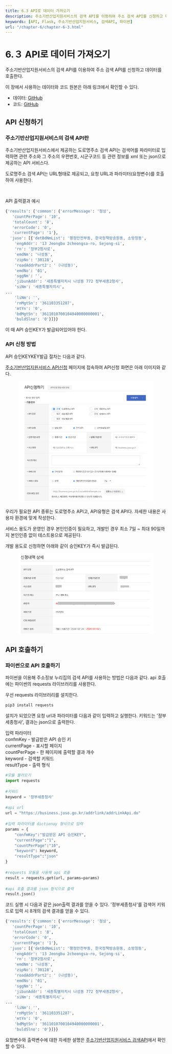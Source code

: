 ```yaml
---
title: 6.3 API로 데이터 가져오기
description: 주소기반산업지원서비스의 검색 API를 이용하여 주소 검색 API를 신청하고 데이터를 호출하는 방법을 소개한다.
keywords: [API, Flask, 주소기반산업지원서비스, 검색API, 파이썬]
url: "/chapter-6/chapter-6-3.html"
---
```


# 6.３ API로 데이터 가져오기

주소기반산업지원서비스의 검색 API를 이용하여 주소 검색 API를 신청하고 데이터를 호출한다.

이 장에서 사용하는 데이터와 코드 원본은 아래 링크에서 확인할 수 있다.

- 데이터: [GitHub](https://github.com/hike-lab/address-data-guide/tree/main/chapter-6/data)
- 코드: [GitHub](https://github.com/hike-lab/address-data-guide/tree/main/chapter-6)

## API 신청하기

### 주소기반산업지원서비스의 검색 API란

주소기반산업지원서비스에서 제공하는 도로명주소 검색 API는 검색어를 파라미터로 입력하면 관련 주소와 그 주소의 우편번호, 시군구코드 등 관련 정보를 xml 또는 json으로 제공하는 API 서비스다.

도로명주소 검색 API는 URL형태로 제공되고, 요청 URL과 파라미터(요청변수)를 호출하여 사용한다.

<br>

API 출력결과 예시

```py
{'results': {'common': {'errorMessage': '정상',
   'countPerPage': '10',
   'totalCount': '8',
   'errorCode': '0',
   'currentPage': '1'},
  'juso': [{'detBdNmList': '행정안전부동, 한국정책방송원동, 소방청동',
    'engAddr': '13 Jeongbu 2cheongsa-ro, Sejong-si',
    'rn': '정부2청사로',
    'emdNm': '나성동',
    'zipNo': '30128',
    'roadAddrPart2': ' (나성동)',
    'emdNo': '01',
    'sggNm': '',
    'jibunAddr': '세종특별자치시 나성동 772 정부세종2청사',
    'siNm': '세종특별자치시',
...
    'liNm': '',
    'rnMgtSn': '361103351287',
    'mtYn': '0',
    'bdMgtSn': '3611010700104940000000001',
    'buldSlno': '0'}]}}
```

이 때 API 승인KEY가 발급되어있어야 한다.

### API 신청 방법

API 승인KEYKEY발급 절차는 다음과 같다.

[주소기반산업지원서비스 API신청](https://business.juso.go.kr/addrlink/openApi/apiReqst.do) 페이지에 접속하여 API신청 화면은 아래 이미지와 같다.

<figure class="flex flex-col items-center justify-center">
    <img src="../img/search-api-apply.png" >
</figure>
우리가 필요한 API 종류는 도로명주소 API고, API유형은 검색 API다. 자세한 내용은 사용자 환경에 맞게 작성한다.

서비스 용도가 운영인 경우 본인인증이 필요하고, 개발인 경우 최소 7일 ~ 최대 90일까지 본인인증 없이 테스트용으로 제공된다.

개발 용도로 신청하면 아래와 같이 승인KEY가 즉시 발급된다.

<figure class="flex flex-col items-center justify-center">
    <img src="../img/search-api-apply-detail.png" >
</figure>

## API 호출하기

### 파이썬으로 API 호출하기

파이썬을 이용해 주소정보 누리집의 검색 API를 사용하는 방법은 다음과 같다.
api 호출에는 파이썬의 requests 라이브러리를 사용한다.

우선 requests 라이브러리를 설치한다.

```py
pip3 install requests
```

설치가 되었으면 요청 url과 파라미터를 다음과 같이 입력하고 실행한다. 키워드는 '정부세종청사', 결과는 json으로 출력한다.

입력 파라미터<br>
confmKey - 발급받은 API 승인 키<br>
currentPage - 표시할 페이지<br>
countPerPage - 한 페이지에 출력할 결과 개수<br>
keyword - 검색할 키워드<br>
resultType - 출력 형식<br>

```py
#모듈 불러오기
import requests

#키워드
keyword = '정부세종청사'

#api url
url = "https://business.juso.go.kr/addrlink/addrLinkApi.do"

#입력 파라미터를 dictionay 형식으로 입력
params = {
    "confmKey":"발급받은 API 승인KEY",
    "currentPage":"1",
    "countPerPage":"10",
    "keyword": keyword,
    "resultType":"json"
}

#requests 모듈을 사용해 api 호출
result = requests.get(url, params=params)

#api 호출 결과를 json 형식으로 출력
result.json()
```

코드 실행 시 다음과 같은 json출력 결과를 얻을 수 있다.
'정부세종청사'를 검색어 키워드로 입력 시 8개의 검색 결과를 얻을 수 있다.

```py
{'results': {'common': {'errorMessage': '정상',
   'countPerPage': '10',
   'totalCount': '8',
   'errorCode': '0',
   'currentPage': '1'},
  'juso': [{'detBdNmList': '행정안전부동, 한국정책방송원동, 소방청동',
    'engAddr': '13 Jeongbu 2cheongsa-ro, Sejong-si',
    'rn': '정부2청사로',
    'emdNm': '나성동',
    'zipNo': '30128',
    'roadAddrPart2': ' (나성동)',
    'emdNo': '01',
    'sggNm': '',
    'jibunAddr': '세종특별자치시 나성동 772 정부세종2청사',
    'siNm': '세종특별자치시',
...
    'liNm': '',
    'rnMgtSn': '361103351287',
    'mtYn': '0',
    'bdMgtSn': '3611010700104940000000001',
    'buldSlno': '0'}]}}
```

요청변수와 출력변수에 대한 자세한 설명은 [주소기반산업지원서비스 검색API](https://business.juso.go.kr/addrlink/openApi/searchApi.do)에서 확인할 수 있다.
